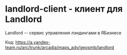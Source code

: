 # landlord-client - клиент для Landlord

Landlord -- сервис управления лэндингами в ЯБизнесе

Код: https://a.yandex-team.ru/arc/trunk/arcadia/maps_adv/geosmb/landlord
